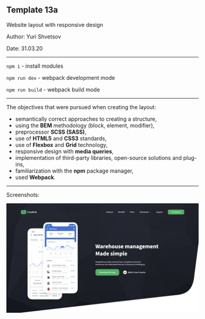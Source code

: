 ## Template 13a
Website layout with responsive design

Author: Yuri Shvetsov

Date: 31.03.20

------------

`npm i` - install modules

`npm run dev` - webpack development mode

`npm run build` - webpack build mode

------------
The objectives that were pursued when creating the layout:
- semantically correct approaches to creating a structure,
- using the **BEM** methodology (block, element, modifier),
- preprocessor **SCSS (SASS)**,
- use of **HTML5** and **CSS3** standards,
- use of **Flexbox** and **Grid** technology,
- responsive design with **media queries**,
- implementation of third-party libraries, open-source solutions and plug-ins,
- familiarization with the **npm** package manager,
- used **Webpack**.

------------
Screenshots:

![Image alt](https://github.com/YuriShvetsov/template-13a/blob/master/screenshots/screenshot.png)